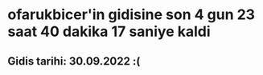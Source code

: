 # ofarukbicer'in gidisine son 4 gun 23 saat 40 dakika 17 saniye kaldi

## Gidis tarihi: 30.09.2022 :(